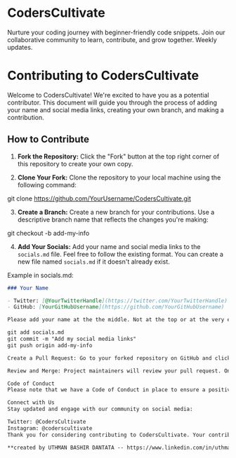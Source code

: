 # CodersCultivate

Nurture your coding journey with beginner-friendly code snippets. Join our collaborative community to learn, contribute, and grow together. Weekly updates.

# Contributing to CodersCultivate

Welcome to CodersCultivate! We're excited to have you as a potential contributor. This document will guide you through the process of adding your name and social media links, creating your own branch, and making a contribution.

## How to Contribute

1. **Fork the Repository:** Click the "Fork" button at the top right corner of this repository to create your own copy.

2. **Clone Your Fork:** Clone the repository to your local machine using the following command:

git clone https://github.com/YourUsername/CodersCultivate.git

3. **Create a Branch:** Create a new branch for your contributions. Use a descriptive branch name that reflects the changes you're making:

git checkout -b add-my-info

4. **Add Your Socials:** Add your name and social media links to the `socials.md` file. Feel free to follow the existing format. You can create a new file named `socials.md` if it doesn't already exist.

Example in socials.md:

```markdown
### Your Name

- Twitter: [@YourTwitterHandle](https://twitter.com/YourTwitterHandle)
- GitHub: [YourGitHubUsername](https://github.com/YourGitHubUsername)

Please add your name at the the middle. Not at the top or at the very end

git add socials.md
git commit -m "Add my social media links"
git push origin add-my-info

Create a Pull Request: Go to your forked repository on GitHub and click the "Compare & pull request" button next to your branch. Fill out the pull request details and submit it.

Review and Merge: Project maintainers will review your pull request. Once approved, your contributions will be merged into the main project.

Code of Conduct
Please note that we have a Code of Conduct in place to ensure a positive and inclusive environment for all contributors. By participating in this project, you agree to abide by its terms.

Connect with Us
Stay updated and engage with our community on social media:

Twitter: @CodersCultivate
Instagram: @coderscultivate
Thank you for considering contributing to CodersCultivate. Your contributions help make this project a valuable resource for aspiring programmers!

**created by UTHMAN BASHIR DANTATA -- https://www.linkedin.com/in/uthman-bashir-dantata/** 
```
